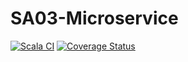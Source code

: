 # SA03-Microservice

[![Scala CI](https://github.com/AlexTemirbulatow/de.htwg.sa.DotsAndBoxes/actions/workflows/scala.yml/badge.svg?branch=SA03-Microservice)](https://github.com/AlexTemirbulatow/de.htwg.sa.DotsAndBoxes/actions/workflows/scala.yml)
[![Coverage Status](https://coveralls.io/repos/github/AlexTemirbulatow/de.htwg.sa.DotsAndBoxes/badge.svg?branch=SA03-Microservice)](https://coveralls.io/github/AlexTemirbulatow/de.htwg.sa.DotsAndBoxes?branch=SA03-Microservice)

